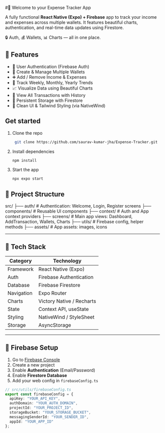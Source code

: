 #💸 Welcome to your Expense Tracker App

A fully functional **React Native (Expo) + Firebase** app to track your income and expenses across multiple wallets. It features beautiful charts, authentication, and real-time data updates using Firestore.

🔒 Auth, 💰 Wallets, 📊 Charts — all in one place.

## 🚀 Features

- 🔐 User Authentication (Firebase Auth)
- 👛 Create & Manage Multiple Wallets
- ➕ Add / Remove Income & Expenses
- 📅 Track Weekly, Monthly, Yearly Trends
- 📈 Visualize Data using Beautiful Charts
- 📄 View All Transactions with History
- 💾 Persistent Storage with Firestore
- 🎨 Clean UI & Tailwind Styling (via NativeWind)

## Get started

1. Clone the repo
   ```bash
    git clone https://github.com/saurav-kumar-jha/Expense-Tracker.git
   ```

2. Install dependencies

   ```bash
   npm install
   ```

3. Start the app

   ```bash
   npx expo start
   ```

## 📁 Project Structure
 src/
├── auth/ # Authentication: Welcome, Login, Register screens
├── components/ # Reusable UI components
├── context/ # Auth and App context providers
├── screens/ # Main app views: Dashboard, AddTransaction, Wallets, Charts
├── utils/ # Firebase config, helper methods
├── assets/ # App assets: images, icons


---

## 🔧 Tech Stack

| Category        | Technology                |
|-----------------|---------------------------|
| Framework       | React Native (Expo)       |
| Auth            | Firebase Authentication   |
| Database        | Firebase Firestore        |
| Navigation      | Expo Router               |
| Charts          | Victory Native / Recharts |
| State           | Context API, useState     |
| Styling         | NativeWind / StyleSheet   |
| Storage         | AsyncStorage              |

---

## 🔐 Firebase Setup

1. Go to [Firebase Console](https://console.firebase.google.com/)
2. Create a new project
3. Enable **Authentication** (Email/Password)
4. Enable **Firestore Database**
5. Add your web config in `firebaseConfig.ts`

```ts
// src/utils/firebaseConfig.ts
export const firebaseConfig = {
  apiKey: "YOUR_API_KEY",
  authDomain: "YOUR_AUTH_DOMAIN",
  projectId: "YOUR_PROJECT_ID",
  storageBucket: "YOUR_STORAGE_BUCKET",
  messagingSenderId: "YOUR_SENDER_ID",
  appId: "YOUR_APP_ID"
};

